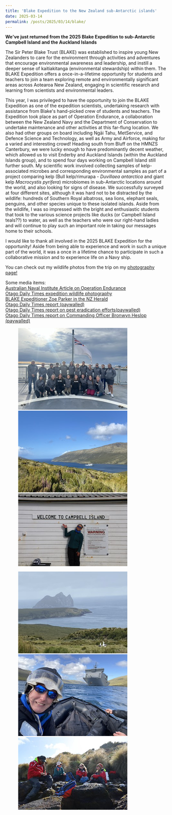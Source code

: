 ```yaml
---
title: 'Blake Expedition to the New Zealand sub-Antarctic islands'
date: 2025-03-14
permalink: /posts/2025/03/14/blake/
---
```

<b>We've just returned from the 2025 Blake Expedition to sub-Antarctic Campbell Island and the Auckland Islands</b>

The Sir Peter Blake Trust (BLAKE) was established to inspire young New Zealanders to care for the environment through activities and adventures that encourage environmental awareness and leadership, and instill a deeper sense of kaitiakitanga (environmental stewardship) within them. The BLAKE Expedition offers a once-in-a-lifetime opportunity for students and teachers to join a team exploring remote and environmentally significant areas across Aotearoa New Zealand, engaging in scientific research and learning from scientists and environmental leaders.

This year, I was privileged to have the opportunity to join the BLAKE Expedition as one of the expedition scientists, undertaking research with assistance from Blake's hand-picked crew of students and teachers. The Expedition took place as part of Operation Endurance, a collaboration between the New Zealand Navy and the Department of Conservation to undertake maintenance and other activities at this far-flung location. We also had other groups on board including Ngāi Tahu, MetService, and Defence Science and Technology, as well as Army and Airforce, making for a varied and interesting crowd! Heading south from Bluff on the HMNZS Canterbury, we were lucky enough to have predominantly decent weather, which allowed us to visit Enderby and Auckland Islands (within the Auckland Islands group), and to spend four days working on Campbell Island still further south. My scientific work involved collecting samples of kelp-associated microbes and corresponding environmental samples as part of a project comparing kelp (Bull kelp/rimurapa - <i>Duvillaea antarctica</i> and giant kelp <i>Macrocystis pyrifera</i>) microbiomes in sub-Antarctic locations around the world, and also looking for signs of disease. We successfully surveyed at four different sites, although it was hard not to be distracted by the wildlife: hundreds of Southern Royal albatross, sea lions, elephant seals, penguins, and other species unique to these isolated islands. Aside from the wildlife, I was so impressed with the bright and enthusiastic students that took to the various science projects like ducks (or Campbell Island teals??) to water, as well as the teachers who were our right-hand ladies and will continue to play such an important role in taking our messages home to their schools.

I would like to thank all involved in the 2025 BLAKE Expedition for the opportunity! Aside from being able to experience and work in such a unique part of the world, it was a once in a lifetime chance to participate in such a collaborative mission and to experience life on a Navy ship.

You can check out my wildlife photos from the trip on my [photography page!](https://phoebeachapman.github.io/photography/gallery/)

Some media items:<br>
[Australian Naval Institute Article on Operation Endurance](https://navalinstitute.com.au/hmnzs-canterbury-deploys-to-the-sub-antarctic/)<br>
[Otago Daily Times expedition wildlife photography](https://www.odt.co.nz/news/national/photos-remote-southern-islands-haven-birdlife)<br>
[BLAKE Expeditioner Zoe Parker in the NZ Herald](https://www.nzherald.co.nz/nz/rotorua-girls-high-schools-zoe-parker-returns-from-subantarctic-islands-voyage/6NQQ4UBFMVBM3GRJTZO5GGAXUQ/)<br>
[Otago Daily Times report (paywalled)](https://www.odt.co.nz/news/national/agencies-work-preserve-habitat)<br>
[Otago Daily Times report on pest eradication efforts(paywalled)](https://www.odt.co.nz/news/national/pest-eradication-save-species)<br>
[Otago Daily Times report on Commanding Officer Bronwyn Heslop (paywalled)](https://www.odt.co.nz/news/dunedin/rising-top-result-endurance)


<figure class="third">
	<img src="/images/IMG_2161.jpg">
	<img src="/images/IMG_5701.jpg">
	<img src="/images/IMG_4971.jpeg">
</figure>
<figure class="third">
	<img src="/images/IMG_5885.jpg">
	<img src="/images/IMG_5723.jpg">
	<img src="/images/IMG_4998.jpeg">
</figure>
